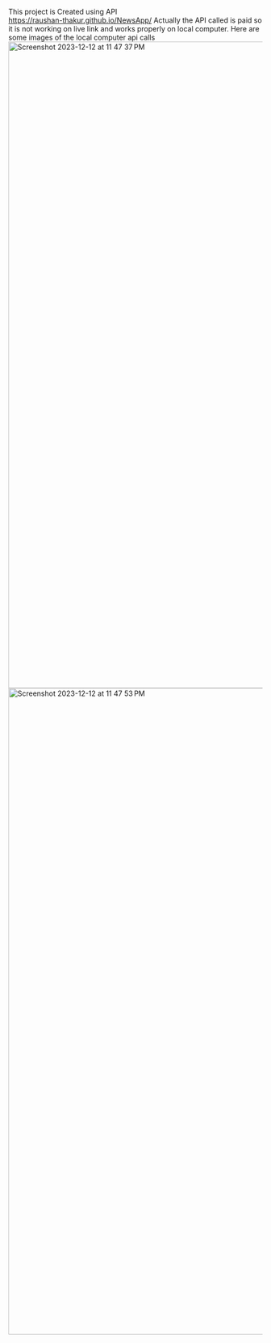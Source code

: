 This project is Created using API
<br>
https://raushan-thakur.github.io/NewsApp/
Actually the API called is paid so it is not working on live link and works properly on local computer. Here are some images of the local computer api calls
<img width="1280" alt="Screenshot 2023-12-12 at 11 47 37 PM" src="https://github.com/raushan-thakur/NewsApp/assets/126002112/514bf55c-346a-4dbb-a6b3-2df54d992390">
<img width="1280" alt="Screenshot 2023-12-12 at 11 47 53 PM" src="https://github.com/raushan-thakur/NewsApp/assets/126002112/eee8a1ef-1bf3-4612-9931-02c6963489e8">
